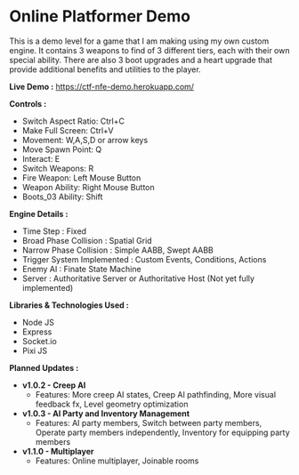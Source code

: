 # Online Platformer Demo

This is a demo level for a game that I am making using my own custom engine.  It contains 3 weapons to find of 3 different tiers, each with their own special ability.  There are also 3 boot upgrades and a heart upgrade that provide additional benefits and utilities to the player.


__Live Demo :__ https://ctf-nfe-demo.herokuapp.com/


__Controls :__
* Switch Aspect Ratio:  Ctrl+C
* Make Full Screen:     Ctrl+V
* Movement:             W,A,S,D or arrow keys
* Move Spawn Point:     Q
* Interact:             E
* Switch Weapons:       R
* Fire Weapon:          Left Mouse Button
* Weapon Ability:       Right Mouse Button
* Boots_03 Ability:     Shift


__Engine Details :__
* Time Step : Fixed
* Broad Phase Collision : Spatial Grid
* Narrow Phase Collision : Simple AABB, Swept AABB
* Trigger System Implemented : Custom Events, Conditions, Actions
* Enemy AI : Finate State Machine
* Server : Authoritative Server or Authoritative Host (Not yet fully implemented)


__Libraries & Technologies Used :__
* Node JS
* Express
* Socket.io
* Pixi JS


__Planned Updates :__
* __v1.0.2 - Creep AI__
  * Features: More creep AI states, Creep AI pathfinding, More visual feedback fx, Level geometry optimization
* __v1.0.3 - AI Party and Inventory Management__
  * Features: AI party members, Switch between party members, Operate party members independently, Inventory for equipping party members 
* __v1.1.0 - Multiplayer__
  * Features: Online multiplayer, Joinable rooms
